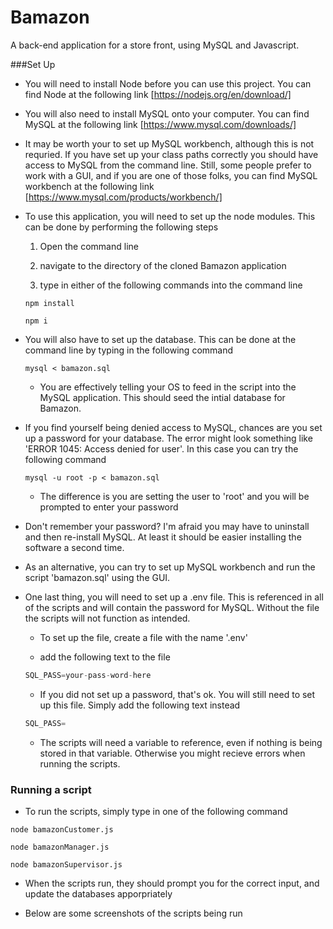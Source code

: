 # Bamazon
A back-end application for a store front, using MySQL and Javascript.

###Set Up

 * You will need to install Node before you can use this project. You can find Node at the following link [https://nodejs.org/en/download/]

 * You will also need to install MySQL onto your computer. You can find MySQL at the following link [https://www.mysql.com/downloads/]

 * It may be worth your to set up MySQL workbench, although this is not requried. If you have set up your class paths correctly you should have access to MySQL from the command line. Still, some people prefer to work with a GUI, and if you are one of those folks, you can find MySQL workbench at the following link [https://www.mysql.com/products/workbench/]

 * To use this application, you will need to set up the node modules. This can be done by performing the following steps
    
    1. Open the command line
    
    2. navigate to the directory of the cloned Bamazon application
    
    3. type in either of the following commands into the command line
    ```
    npm install
    
    npm i
    ```

 * You will also have to set up the database. This can be done at the command line by typing in the following command
    
    ```
    mysql < bamazon.sql
    ```
    
    * You are effectively telling your OS to feed in the script into the MySQL application. This should seed the intial database for Bamazon.

 * If you find yourself being denied access to MySQL, chances are you set up a password for your database. The error might look something like 'ERROR 1045: Access denied for user'. In this case you can try the following  command
    
    ```
    mysql -u root -p < bamazon.sql
    ```
    
    * The difference is you are setting the user to 'root' and you will be prompted to enter your password

 * Don't remember your password? I'm afraid you may have to uninstall and then re-install MySQL. At least it should be easier installing the software a second time.

 * As an alternative, you can try to set up MySQL workbench and run the script 'bamazon.sql' using the GUI.

 * One last thing, you will need to set up a .env file. This is referenced in all of the scripts and will contain the password for MySQL. Without the file the scripts will not function as intended.
    
    * To set up the file, create a file with the name '.env'

    * add the following text to the file

    ```javascript
    SQL_PASS=your-pass-word-here

    ```

    * If you did not set up a password, that's ok. You will still need to set up this file. Simply add the following text instead

    ```javascript
    SQL_PASS=

    ```

    * The scripts will need a variable to reference, even if nothing is being stored in that variable. Otherwise you might recieve errors when running the scripts.

### Running a script

 * To run the scripts, simply type in one of the following command

 ```
 node bamazonCustomer.js

 node bamazonManager.js

 node bamazonSupervisor.js
 ```

 * When the scripts run, they should prompt you for the correct input, and update the databases apporpriately

 * Below are some screenshots of the scripts being run

 